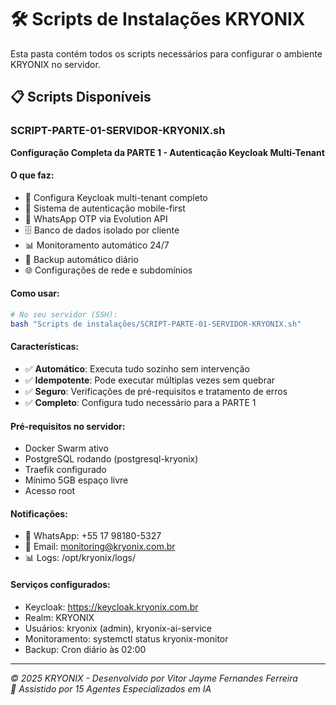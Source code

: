 # 🛠️ Scripts de Instalações KRYONIX

Esta pasta contém todos os scripts necessários para configurar o ambiente KRYONIX no servidor.

## 📋 Scripts Disponíveis

### SCRIPT-PARTE-01-SERVIDOR-KRYONIX.sh
**Configuração Completa da PARTE 1 - Autenticação Keycloak Multi-Tenant**

#### O que faz:
- 🔐 Configura Keycloak multi-tenant completo
- 📱 Sistema de autenticação mobile-first
- 💬 WhatsApp OTP via Evolution API
- 🗄️ Banco de dados isolado por cliente
- 📊 Monitoramento automático 24/7
- 💾 Backup automático diário
- 🌐 Configurações de rede e subdomínios

#### Como usar:
```bash
# No seu servidor (SSH):
bash "Scripts de instalações/SCRIPT-PARTE-01-SERVIDOR-KRYONIX.sh"
```

#### Características:
- ✅ **Automático**: Executa tudo sozinho sem intervenção
- ✅ **Idempotente**: Pode executar múltiplas vezes sem quebrar
- ✅ **Seguro**: Verificações de pré-requisitos e tratamento de erros
- ✅ **Completo**: Configura tudo necessário para a PARTE 1

#### Pré-requisitos no servidor:
- Docker Swarm ativo
- PostgreSQL rodando (postgresql-kryonix)
- Traefik configurado
- Mínimo 5GB espaço livre
- Acesso root

#### Notificações:
- 📱 WhatsApp: +55 17 98180-5327
- 📧 Email: monitoring@kryonix.com.br
- 📊 Logs: /opt/kryonix/logs/

#### Serviços configurados:
- Keycloak: https://keycloak.kryonix.com.br
- Realm: KRYONIX
- Usuários: kryonix (admin), kryonix-ai-service
- Monitoramento: systemctl status kryonix-monitor
- Backup: Cron diário às 02:00

---

*© 2025 KRYONIX - Desenvolvido por Vitor Jayme Fernandes Ferreira*  
*🤖 Assistido por 15 Agentes Especializados em IA*
